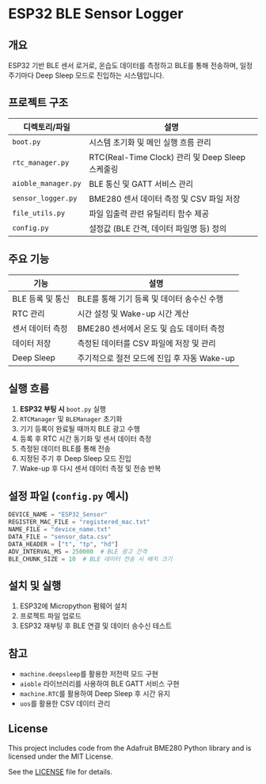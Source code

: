 # ESP32 BLE Sensor Logger

## 개요
ESP32 기반 BLE 센서 로거로, 온습도 데이터를 측정하고 BLE를 통해 전송하며, 일정 주기마다 Deep Sleep 모드로 진입하는 시스템입니다.

## 프로젝트 구조
| 디렉토리/파일 | 설명 |
|--------------|--------------------------------------------------|
| `boot.py` | 시스템 초기화 및 메인 실행 흐름 관리 |
| `rtc_manager.py` | RTC(Real-Time Clock) 관리 및 Deep Sleep 스케줄링 |
| `aioble_manager.py` | BLE 통신 및 GATT 서비스 관리 |
| `sensor_logger.py` | BME280 센서 데이터 측정 및 CSV 파일 저장 |
| `file_utils.py` | 파일 입출력 관련 유틸리티 함수 제공 |
| `config.py` | 설정값 (BLE 간격, 데이터 파일명 등) 정의 |

## 주요 기능
| 기능 | 설명 |
|------|--------------------------------------------------|
| BLE 등록 및 통신 | BLE를 통해 기기 등록 및 데이터 송수신 수행 |
| RTC 관리 | 시간 설정 및 Wake-up 시간 계산 |
| 센서 데이터 측정 | BME280 센서에서 온도 및 습도 데이터 측정 |
| 데이터 저장 | 측정된 데이터를 CSV 파일에 저장 및 관리 |
| Deep Sleep | 주기적으로 절전 모드에 진입 후 자동 Wake-up |

## 실행 흐름
1. **ESP32 부팅 시** `boot.py` 실행
2. `RTCManager` 및 `BLEManager` 초기화
3. 기기 등록이 완료될 때까지 BLE 광고 수행
4. 등록 후 RTC 시간 동기화 및 센서 데이터 측정
5. 측정된 데이터 BLE를 통해 전송
6. 지정된 주기 후 Deep Sleep 모드 진입
7. Wake-up 후 다시 센서 데이터 측정 및 전송 반복

## 설정 파일 (`config.py` 예시)
```python
DEVICE_NAME = "ESP32_Sensor"
REGISTER_MAC_FILE = "registered_mac.txt"
NAME_FILE = "device_name.txt"
DATA_FILE = "sensor_data.csv"
DATA_HEADER = ["t", "tp", "hd"]
ADV_INTERVAL_MS = 250000  # BLE 광고 간격
BLE_CHUNK_SIZE = 10  # BLE 데이터 전송 시 배치 크기
```

## 설치 및 실행
1. ESP32에 Micropython 펌웨어 설치
2. 프로젝트 파일 업로드
3. ESP32 재부팅 후 BLE 연결 및 데이터 송수신 테스트

## 참고
- `machine.deepsleep`를 활용한 저전력 모드 구현
- `aioble` 라이브러리를 사용하여 BLE GATT 서비스 구현
- `machine.RTC`를 활용하여 Deep Sleep 후 시간 유지
- `uos`를 활용한 CSV 데이터 관리

## License
This project includes code from the Adafruit BME280 Python library and is licensed under the MIT License.

See the [LICENSE](./LICENSE) file for details.
